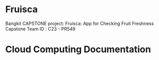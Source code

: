 # Fruisca
Bangkit CAPSTONE project:  Fruisca: App for Checking Fruit Freshness
Capstone Team ID : C23 - PR549

# Cloud Computing Documentation



